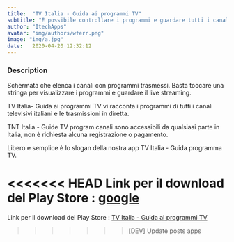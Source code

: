 ```yaml
---
title:  "TV Italia - Guida ai programmi TV"
subtitle: "È possibile controllare i programmi e guardare tutti i canali televisivi italiani...Leggi di più"
author: "ItechApps"
avatar: "img/authors/wferr.png"
image: "img/a.jpg"
date:   2020-04-20 12:32:12
---
```


### Description
Schermata che elenca i canali con programmi trasmessi. Basta toccare una stringa per visualizzare i programmi e guardare il live streaming.

TV Italia- Guida ai programmi TV vi racconta i programmi di tutti i canali televisivi italiani e le trasmissioni in diretta.

TNT Italia - Guide TV program canali sono accessibili da qualsiasi parte in Italia, non è richiesta alcuna registrazione o pagamento.

Libero e semplice è lo slogan della nostra app TV Italia - Guida programma TV.

<<<<<<< HEAD
Link per il download del Play Store : <a href="https://play.google.com/store/apps/details?id=com.itech.programmetv.italia" title="TV Italia - Guida ai programmi TV">google</a>
=======
Link per il download del Play Store : <a href="https://play.google.com/store/apps/details?id=com.itech.programmetv.italia" title="TV Italia - Guida ai programmi TV">TV Italia - Guida ai programmi TV</a>
>>>>>>> [DEV] Update posts apps


